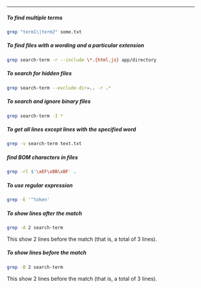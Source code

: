 
____

##### To find multiple terms

```sh
grep "term1\|term2" some.txt
```

##### To find files with a wording and a particular extension

```sh
grep search-term -r --include \*.{html,js} app/directory
```

##### To search for hidden files

```sh
grep search-term --exclude-dir=.. -r .*
```

##### To search and ignore binary files

```sh
grep search-term -I *
```

##### To get all lines except lines with the specified word

```sh
grep -v search-term text.txt
```

##### find BOM characters in files

```sh
grep -rl $'\xEF\xBB\xBF' .
```

##### To use regular expression

```sh
grep -E '^token'
```

##### To show lines after the match

```sh
grep -A 2 search-term
```

This show 2 lines before the match (that is, a total of 3 lines).

##### To show lines before the match

```sh
grep -B 2 search-term
```

This show 2 lines before the match (that is, a total of 3 lines).
